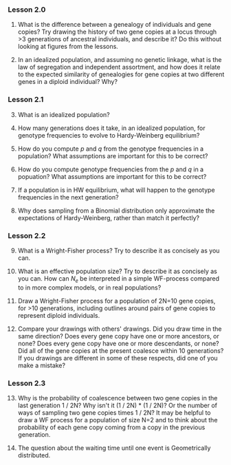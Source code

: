 ---
---


### Lesson 2.0

1. What is the difference between a genealogy of individuals and 
gene copies? Try drawing the history of two gene copies at a locus 
through >3 generations of ancestral individuals, and describe it? 
Do this without looking at figures from the lessons.

2. In an idealized population, and assuming no genetic linkage, 
what is the law of segregation and independent assortment, and how 
does it relate to the expected similarity of genealogies for gene 
copies at two different genes in a diploid individual? Why?

### Lesson 2.1

3. What is an idealized population?

4. How many generations does it take, in an idealized population, 
for genotype frequencies to evolve to Hardy-Weinberg equilibrium?

5. How do you compute $p$ and $q$ from the genotype frequencies in 
a population? What assumptions are important for this to be correct?

6. How do you compute genotype frequencies from the $p$ and $q$ 
in a popuation? What assumptions are important for this to be correct?

7. If a population is in HW equilibrium, what will happen to the 
genotype frequencies in the next generation?

8. Why does sampling from a Binomial distribution only approximate
the expectations of Hardy-Weinberg, rather than match it perfectly? 

### Lesson 2.2

9. What is a Wright-Fisher process? Try to describe it as concisely as you can.

10. What is an effective population size? Try to describe it as concisely 
as you can. How can $N_e$ be interpreted in a simple WF-process compared 
to in more complex models, or in real populations?

11. Draw a Wright-Fisher process for a population of 2N=10 gene copies, 
for >10 generations, including outlines around pairs of gene copies to 
represent diploid individuals.

12. Compare your drawings with others' drawings. Did you draw time 
in the same direction? Does every gene copy have one or more ancestors, 
or none? Does every gene copy have one or more descendants, or
none? Did all of the gene copies at the present coalesce within 10 generations? 
If you drawings are different in some of these respects, did one
of you make a mistake?

### Lesson 2.3

13. Why is the probability of coalescence between two gene copies in 
the last generation 1 / 2N? Why isn't it (1 / 2N) * (1 / 2N)? Or the 
number of ways of sampling two gene copies times 1 / 2N? It may be 
helpful to draw a WF process for a population of size N=2 and to think
about the probability of each gene copy coming from a copy in the previous
generation.

14. The question about the waiting time until one event is Geometrically
distributed. 

